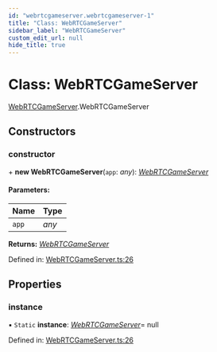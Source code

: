 ```yaml
---
id: "webrtcgameserver.webrtcgameserver-1"
title: "Class: WebRTCGameServer"
sidebar_label: "WebRTCGameServer"
custom_edit_url: null
hide_title: true
---
```


# Class: WebRTCGameServer

[WebRTCGameServer](../modules/webrtcgameserver.md).WebRTCGameServer

## Constructors

### constructor

\+ **new WebRTCGameServer**(`app`: *any*): [*WebRTCGameServer*](webrtcgameserver.webrtcgameserver-1.md)

#### Parameters:

Name | Type |
:------ | :------ |
`app` | *any* |

**Returns:** [*WebRTCGameServer*](webrtcgameserver.webrtcgameserver-1.md)

Defined in: [WebRTCGameServer.ts:26](https://github.com/xr3ngine/xr3ngine/blob/a16a45d7e/packages/gameserver/src/WebRTCGameServer.ts#L26)

## Properties

### instance

▪ `Static` **instance**: [*WebRTCGameServer*](webrtcgameserver.webrtcgameserver-1.md)= null

Defined in: [WebRTCGameServer.ts:26](https://github.com/xr3ngine/xr3ngine/blob/a16a45d7e/packages/gameserver/src/WebRTCGameServer.ts#L26)
